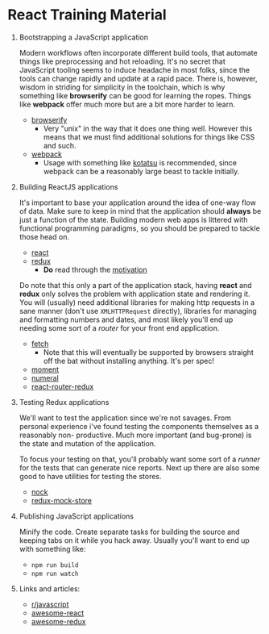 # React Training Material

1. Bootstrapping a JavaScript application

   Modern workflows often incorporate different build tools, that automate
   things like preprocessing and hot reloading. It's no secret that JavaScript
   tooling seems to induce headache in most folks, since the tools can change
   rapidly and update at a rapid pace. There is, however, wisdom in striding
   for simplicity in the toolchain, which is why something like **browserify**
   can be good for learning the ropes. Things like **webpack** offer much more
   but are a bit more harder to learn.

   - [browserify](http://browserify.org/)
     - Very "unix" in the way that it does one thing well. However this means
       that we must find additional solutions for things like CSS and such.
   - [webpack](https://webpack.github.io/)
     - Usage with something like [kotatsu](https://github.com/Yomguithereal/kotatsu)
       is recommended, since webpack can be a reasonably large beast to tackle
       initially.

2. Building ReactJS applications

   It's important to base your application around the idea of one-way flow of
   data. Make sure to keep in mind that the application should  **always** be
   just a function of the state. Building modern web apps is littered with
   functional programming paradigms, so you should be prepared to tackle those
   head on.

   - [react](http://facebook.github.io/react/docs/getting-started.html)
   - [redux](http://redux.js.org/)
     - **Do** read through the [motivation](http://redux.js.org/docs/introduction/Motivation.html)

   Do note that this only a part of the application stack, having **react** and
   **redux** only solves the problem with application state and rendering it.
   You will (usually) need additional libraries for making http requests in a
   sane manner (don't use `XMLHTTPRequest` directly), libraries for managing
   and formatting numbers and dates, and most likely you'll end up needing some
   sort of a *router* for your front end application.

   - [fetch](https://github.com/github/fetch)
     - Note that this will eventually be supported by browsers straight off the
       bat without installing anything. It's per spec!
   - [moment](http://momentjs.com/)
   - [numeral](http://numeraljs.com/)
   - [react-router-redux](https://github.com/reactjs/react-router-redux)

3. Testing Redux applications

   We'll want to test the application since we're not savages. From personal
   experience i've found testing the components themselves as a reasonably non-
   productive. Much more important (and bug-prone) is the state and mutation
   of the application.

   To focus your testing on that, you'll probably want some sort of a *runner*
   for the tests that can generate nice reports. Next up there are also some
   good to have utilities for testing the stores.

   - [nock](https://github.com/node-nock/nock)
   - [redux-mock-store](https://github.com/arnaudbenard/redux-mock-store)

4. Publishing JavaScript applications

   Minify the code. Create separate tasks for building the source and keeping
   tabs on it while you hack away. Usually you'll want to end up with something
   like:

   - `npm run build`
   - `npm run watch`

5. Links and articles:

   - [r/javascript]()
   - [awesome-react](https://github.com/enaqx/awesome-react)
   - [awesome-redux](https://github.com/xgrommx/awesome-redux)